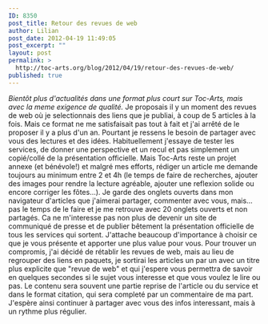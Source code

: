 ```yaml
---
ID: 8350
post_title: Retour des revues de web
author: Lilian
post_date: 2012-04-19 11:49:05
post_excerpt: ""
layout: post
permalink: >
  http://toc-arts.org/blog/2012/04/19/retour-des-revues-de-web/
published: true
---
```

*Bientôt plus d'actualités dans une format plus court sur Toc-Arts, mais avec la meme exigence de qualité.* Je proposais il y un moment des revues de web où je selectionnais des liens que je publiai, à coup de 5 articles à la fois. Mais ce format ne me satisfaisait pas tout à fait et j'ai arrêté de le proposer il y a plus d'un an. Pourtant je ressens le besoin de partager avec vous des lectures et des idées. Habituellement j'essaye de tester les services, de donner une perspective et un recul et pas simplement un copié/collé de la présentation officielle. Mais Toc-Arts reste un projet annexe (et bénévole!) et malgré mes efforts, rédiger un article me demande toujours au minimum entre 2 et 4h (le temps de faire de recherches, ajouter des images pour rendre la lecture agréable, ajouter une reflexion solide ou encore corriger les fôtes...). Je garde des onglets ouverts dans mon navigateur d'articles que j'aimerai partager, commenter avec vous, mais... pas le temps de le faire et je me retrouve avec 20 onglets ouverts et non partagés. Ca ne m'interesse pas non plus de devenir un site de communiqué de presse et de publier bêtement la présentation officielle de tous les services qui sortent. J'attache beaucoup d'importance à choisir ce que je vous présente et apporter une plus value pour vous. Pour trouver un compromis, j'ai décidé de rétablir les revues de web, mais au lieu de regrouper des liens en paquets, je sortirai les articles un par un avec un titre plus explicite que "revue de web" et qui j'espere vous permettra de savoir en quelques secondes si le sujet vous interesse et que vous voulez le lire ou pas. Le contenu sera souvent une partie reprise de l'article ou du service et dans le format citation, qui sera completé par un commentaire de ma part. J'espère ainsi continuer à partager avec vous des infos interessant, mais à un rythme plus régulier.      